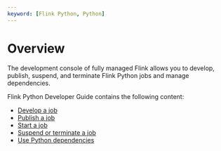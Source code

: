 ```yaml
---
keyword: [Flink Python, Python]
---
```


# Overview

The development console of fully managed Flink allows you to develop, publish, suspend, and terminate Flink Python jobs and manage dependencies.

Flink Python Developer Guide contains the following content:

-   [Develop a job]()
-   [Publish a job]()
-   [Start a job]()
-   [Suspend or terminate a job]()
-   [Use Python dependencies]()

